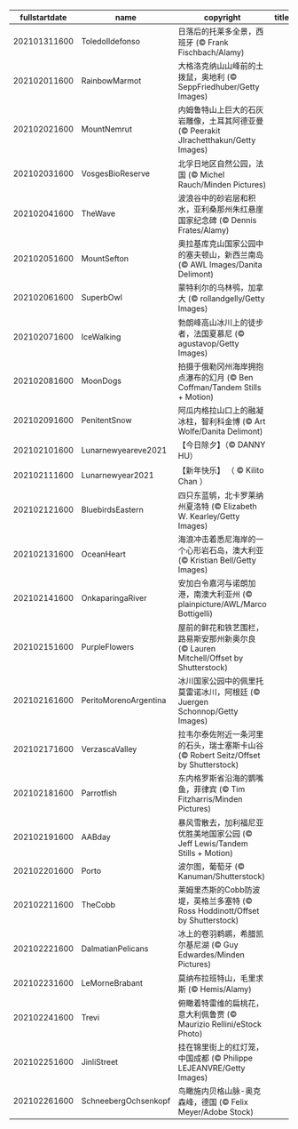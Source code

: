 |fullstartdate|name|copyright|title|image|
|--|--|--|--|--|
202101311600|ToledoIldefonso|日落后的托莱多全景，西班牙 (© Frank Fischbach/Alamy)||![](/zh-CN/2021/02/202101311600ToledoIldefonso.jpg)|
202102011600|RainbowMarmot|大格洛克纳山山峰前的土拨鼠，奥地利 (© SeppFriedhuber/Getty Images)||![](/zh-CN/2021/02/202102011600RainbowMarmot.jpg)|
202102021600|MountNemrut|内姆鲁特山上巨大的石灰岩雕像，土耳其阿德亚曼 (© Peerakit JIrachetthakun/Getty Images)||![](/zh-CN/2021/02/202102021600MountNemrut.jpg)|
202102031600|VosgesBioReserve|北孚日地区自然公园，法国 (© Michel Rauch/Minden Pictures)||![](/zh-CN/2021/02/202102031600VosgesBioReserve.jpg)|
202102041600|TheWave|波浪谷中的砂岩层和积水，亚利桑那州朱红悬崖国家纪念碑 (© Dennis Frates/Alamy)||![](/zh-CN/2021/02/202102041600TheWave.jpg)|
202102051600|MountSefton|奥拉基库克山国家公园中的塞夫顿山，新西兰南岛 (© AWL Images/Danita Delimont)||![](/zh-CN/2021/02/202102051600MountSefton.jpg)|
202102061600|SuperbOwl|蒙特利尔的乌林鸮，加拿大 (© rollandgelly/Getty Images)||![](/zh-CN/2021/02/202102061600SuperbOwl.jpg)|
202102071600|IceWalking|勃朗峰高山冰川上的徒步者，法国夏慕尼 (© agustavop/Getty Images)||![](/zh-CN/2021/02/202102071600IceWalking.jpg)|
202102081600|MoonDogs|拍摄于俄勒冈州海岸拥抱点瀑布的幻月 (© Ben Coffman/Tandem Stills + Motion)||![](/zh-CN/2021/02/202102081600MoonDogs.jpg)|
202102091600|PenitentSnow|阿瓜内格拉山口上的融凝冰柱，智利科金博 (© Art Wolfe/Danita Delimont)||![](/zh-CN/2021/02/202102091600PenitentSnow.jpg)|
202102101600|Lunarnewyeareve2021|【今日除夕】（© DANNY HU）||![](/zh-CN/2021/02/202102101600Lunarnewyeareve2021.jpg)|
202102111600|Lunarnewyear2021|【新年快乐】 （ © Kilito Chan ）||![](/zh-CN/2021/02/202102111600Lunarnewyear2021.jpg)|
202102121600|BluebirdsEastern|四只东蓝鸲，北卡罗莱纳州夏洛特 (© Elizabeth W. Kearley/Getty Images)||![](/zh-CN/2021/02/202102121600BluebirdsEastern.jpg)|
202102131600|OceanHeart|海浪冲击着悉尼海岸的一个心形岩石岛，澳大利亚 (© Kristian Bell/Getty Images)||![](/zh-CN/2021/02/202102131600OceanHeart.jpg)|
202102141600|OnkaparingaRiver|安加白令嘉河与诺朗加港，南澳大利亚州 (© plainpicture/AWL/Marco Bottigelli)||![](/zh-CN/2021/02/202102141600OnkaparingaRiver.jpg)|
202102151600|PurpleFlowers|屋前的鲜花和铁艺围栏，路易斯安那州新奥尔良 (© Lauren Mitchell/Offset by Shutterstock)||![](/zh-CN/2021/02/202102151600PurpleFlowers.jpg)|
202102161600|PeritoMorenoArgentina|冰川国家公园中的佩里托莫雷诺冰川，阿根廷 (© Juergen Schonnop/Getty Images)||![](/zh-CN/2021/02/202102161600PeritoMorenoArgentina.jpg)|
202102171600|VerzascaValley|拉韦尔泰佐附近一条河里的石头，瑞士塞斯卡山谷 (© Robert Seitz/Offset by Shutterstock)||![](/zh-CN/2021/02/202102171600VerzascaValley.jpg)|
202102181600|Parrotfish|东内格罗斯省沿海的鹦嘴鱼，菲律宾 (© Tim Fitzharris/Minden Pictures)||![](/zh-CN/2021/02/202102181600Parrotfish.jpg)|
202102191600|AABday|暴风雪散去，加利福尼亚优胜美地国家公园 (© Jeff Lewis/Tandem Stills + Motion)||![](/zh-CN/2021/02/202102191600AABday.jpg)|
202102201600|Porto|波尔图，葡萄牙 (© Kanuman/Shutterstock)||![](/zh-CN/2021/02/202102201600Porto.jpg)|
202102211600|TheCobb|莱姆里杰斯的Cobb防波堤，英格兰多塞特 (© Ross Hoddinott/Offset by Shutterstock)||![](/zh-CN/2021/02/202102211600TheCobb.jpg)|
202102221600|DalmatianPelicans|冰上的卷羽鹈鹕，希腊凯尔基尼湖 (© Guy Edwardes/Minden Pictures)||![](/zh-CN/2021/02/202102221600DalmatianPelicans.jpg)|
202102231600|LeMorneBrabant|莫纳布拉班特山，毛里求斯 (© Hemis/Alamy)||![](/zh-CN/2021/02/202102231600LeMorneBrabant.jpg)|
202102241600|Trevi|俯瞰着特雷维的扁桃花，意大利佩鲁贾 (© Maurizio Rellini/eStock Photo)||![](/zh-CN/2021/02/202102241600Trevi.jpg)|
202102251600|JinliStreet|挂在锦里街上的红灯笼，中国成都 (© Philippe LEJEANVRE/Getty Images)||![](/zh-CN/2021/02/202102251600JinliStreet.jpg)|
202102261600|SchneebergOchsenkopf|鸟瞰施内贝格山脉-奥克森峰，德国 (© Felix Meyer/Adobe Stock)||![](/zh-CN/2021/02/202102261600SchneebergOchsenkopf.jpg)|
